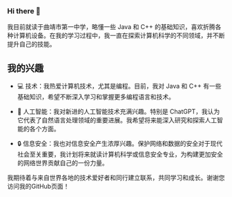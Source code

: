 ### Hi there 👋

我目前就读于曲靖市第一中学，略懂一些 Java 和 C++ 的基础知识，喜欢折腾各种计算机设备。在我的学习过程中，我一直在探索计算机科学的不同领域，并不断提升自己的技能。

## 我的兴趣

- 💻 技术：我热爱计算机技术，尤其是编程。目前，我对 Java 和 C++ 有一些基础知识，希望不断深入学习和掌握更多编程语言和技术。

- 🤖 人工智能：我对新进的人工智能技术充满兴趣。特别是 ChatGPT，我认为它代表了自然语言处理领域的重要进展。我希望将来能深入研究和探索人工智能的各个方面。

- 🔒 信息安全：我也对信息安全产生浓厚兴趣。保护网络和数据的安全对于现代社会至关重要，我计划将来就读计算机科学或信息安全专业，为构建更加安全的网络世界贡献自己的一份力量。


我期待着与来自世界各地的技术爱好者和同行建立联系，共同学习和成长。谢谢您访问我的GitHub页面！

